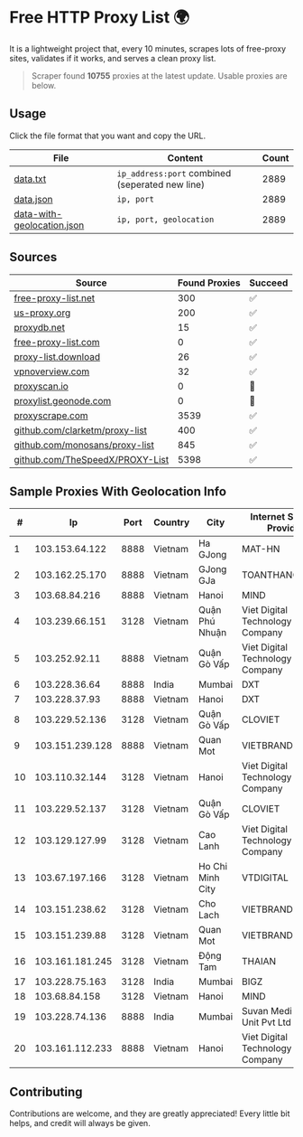 
# Free HTTP Proxy List 🌍

It is a lightweight project that, every 10 minutes, scrapes lots of free-proxy sites, validates if it works, and serves a clean proxy list.


> Scraper found **10755** proxies at the latest update. Usable proxies are below.

## Usage

Click the file format that you want and copy the URL.


|File|Content|Count|
|----|-------|-----|
|[data.txt](https://raw.githubusercontent.com/themiralay/Proxy-List-World/master/data.txt)|`ip_address:port` combined (seperated new line)|2889|
|[data.json](https://raw.githubusercontent.com/themiralay/Proxy-List-World/master/data.json)|`ip, port`|2889|
|[data-with-geolocation.json](https://raw.githubusercontent.com/themiralay/Proxy-List-World/master/data-with-geolocation.json)|`ip, port, geolocation`|2889|

## Sources

|Source|Found Proxies|Succeed|
|------|-------------|-------|
|[free-proxy-list.net](https://free-proxy-list.net)|300|✅|
|[us-proxy.org](https://www.us-proxy.org)|200|✅|
|[proxydb.net](http://proxydb.net)|15|✅|
|[free-proxy-list.com](https://free-proxy-list.com/?page=&port=&type%5B%5D=http&type%5B%5D=https&up_time=0&search=Search)|0|✅|
|[proxy-list.download](https://www.proxy-list.download/HTTP)|26|✅|
|[vpnoverview.com](https://vpnoverview.com/privacy/anonymous-browsing/free-proxy-servers)|32|✅|
|[proxyscan.io](https://www.proxyscan.io)|0|🚫|
|[proxylist.geonode.com](https://proxylist.geonode.com/api/proxy-list?limit=300&page=1&sort_by=lastChecked&sort_type=desc&protocols=http,https)|0|🚫|
|[proxyscrape.com](https://api.proxyscrape.com/v2/?request=displayproxies&protocol=http&timeout=10000&country=all&ssl=all&anonymity=all)|3539|✅|
|[github.com/clarketm/proxy-list](https://raw.githubusercontent.com/clarketm/proxy-list/master/proxy-list-raw.txt)|400|✅|
|[github.com/monosans/proxy-list](https://raw.githubusercontent.com/monosans/proxy-list/main/proxies/http.txt)|845|✅|
|[github.com/TheSpeedX/PROXY-List](https://raw.githubusercontent.com/TheSpeedX/PROXY-List/master/http.txt)|5398|✅|


## Sample Proxies With Geolocation Info

|#|Ip|Port|Country|City|Internet Service Provider|
|-|--|----|-------|----|-------------------------|
|1|103.153.64.122|8888|Vietnam|Ha GJong|MAT-HN|
|2|103.162.25.170|8888|Vietnam|GJong GJa|TOANTHANGSTECH|
|3|103.68.84.216|8888|Vietnam|Hanoi|MIND|
|4|103.239.66.151|3128|Vietnam|Quận Phú Nhuận|Viet Digital Technology Liability Company|
|5|103.252.92.11|8888|Vietnam|Quận Gò Vấp|Viet Digital Technology Liability Company|
|6|103.228.36.64|8888|India|Mumbai|DXT|
|7|103.228.37.93|8888|Vietnam|Hanoi|DXT|
|8|103.229.52.136|3128|Vietnam|Quận Gò Vấp|CLOVIET|
|9|103.151.239.128|8888|Vietnam|Quan Mot|VIETBRANDS|
|10|103.110.32.144|3128|Vietnam|Hanoi|Viet Digital Technology Liability Company|
|11|103.229.52.137|3128|Vietnam|Quận Gò Vấp|CLOVIET|
|12|103.129.127.99|3128|Vietnam|Cao Lanh|Viet Digital Technology Liability Company|
|13|103.67.197.166|3128|Vietnam|Ho Chi Minh City|VTDIGITAL|
|14|103.151.238.62|3128|Vietnam|Cho Lach|VIETBRANDS|
|15|103.151.239.88|3128|Vietnam|Quan Mot|VIETBRANDS|
|16|103.161.181.245|3128|Vietnam|Động Tam|THAIAN|
|17|103.228.75.163|3128|India|Mumbai|BIGZ|
|18|103.68.84.158|3128|Vietnam|Hanoi|MIND|
|19|103.228.74.136|8888|India|Mumbai|Suvan Medi Care Unit Pvt Ltd|
|20|103.161.112.233|8888|Vietnam|Hanoi|Viet Digital Technology Liability Company|



## Contributing

Contributions are welcome, and they are greatly appreciated! Every
little bit helps, and credit will always be given.


